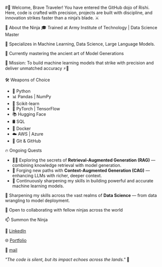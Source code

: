 #🥷 Welcome, Brave Traveler!
You have entered the GitHub dojo of Rishi.
Here, code is crafted with precision, projects are built with discipline, and innovation strikes faster than a ninja’s blade. ⚔️

🧙 About the Ninja
🎓 Trained at  Army Institute of Technology | Data Science Master

🥷 Specializes in Machine Learning, Data Science, Large Language Models.

🧘 Currently mastering the ancient art of Model Generations

🏹 Mission: To build machine learning models that strike with precision and deliver unmatched accuracy ⚡🎯

🛠️ Weapons of Choice
- 🐍 Python
- 📊 Pandas | NumPy
- 🎯 Scikit-learn
- 🧠 PyTorch | TensorFlow
- 📚 Hugging Face
- 🛢️ SQL
- 🐳 Docker
- ☁️ AWS | Azure
- 🧩 Git & GitHub

🔥 Ongoing Quests
- 🧙‍♂️ Exploring the secrets of **Retrieval-Augmented Generation (RAG)** — combining knowledge retrieval with model generation.
- 🧠 Forging new paths with **Context-Augmented Generation (CAG)** — enhancing LLMs with richer, deeper context.
- 🥷 Continuously sharpening my skills in building powerful and accurate machine learning models.

🥷 Sharpening my skills across the vast realms of **Data Science** — from data wrangling to model deployment.

🌟 Open to collaborating with fellow ninjas across the world

📫 Summon the Ninja

💼 [LinkedIn](https://www.linkedin.com/in/rishikant-mallick-00120b222/)

🌐 [Portfolio](rishikantmallick.me/portfolio/)

📧 [mail](rishikantmallick14@gmail.com)

*"The code is silent, but its impact echoes across the lands."* 🌌
